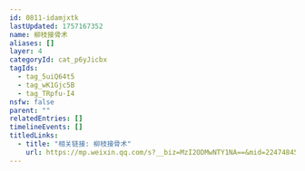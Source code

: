 ```yaml
---
id: 0811-idamjxtk
lastUpdated: 1757167352
name: 柳枝接骨术
aliases: []
layer: 4
categoryId: cat_p6yJicbx
tagIds:
  - tag_5uiQ64t5
  - tag_wK1Gjc5B
  - tag_TRpfu-I4
nsfw: false
parent: ""
relatedEntries: []
timelineEvents: []
titledLinks:
  - title: "相关链接: 柳枝接骨术"
    url: https://mp.weixin.qq.com/s?__biz=MzI2ODMwNTY1NA==&mid=2247484522&idx=1&sn=c026dda6827afbdcf234cbfced4898d7&chksm=eaf0d1f3dd8758e58e6148633d8dc720670125146e2b3584d2a9f9c5b455674a9b06a002f082&scene=27
---
```


